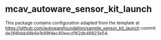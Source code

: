 # mcav_autoware_sensor_kit_launch

This package contains configuration adapted from the template at https://github.com/autowarefoundation/sample_sensor_kit_launch commit de266bbb48b6e1b98fdec40eecd162db46823e54.
